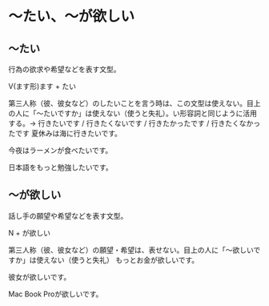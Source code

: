 # 〜たい、〜が欲しい
## 〜たい
行為の欲求や希望などを表す文型。

V(ます形)ます + たい

第三人称（彼、彼女など）のしたいことを言う時は、この文型は使えない。目上の人に「〜たいですか」は使えない（使うと失礼）。い形容詞と同じように活用する。→ 行きたいです / 行きたくないです / 行きたかったです / 行きたくなかったです
夏休みは海に行きたいです。

今夜はラーメンが食べたいです。

日本語をもっと勉強したいです。

## 〜が欲しい
話し手の願望や希望などを表す文型。

N + が欲しい

第三人称（彼、彼女など）の願望・希望は、表せない。目上の人に「〜欲しいですか」は使えない（使うと失礼）
もっとお金が欲しいです。

彼女が欲しいです。

Mac Book Proが欲しいです。

